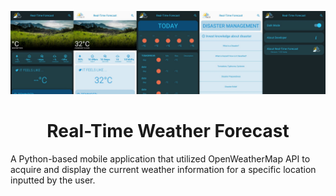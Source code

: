 ![banner](https://github.com/jeraldconstantino/realtime-weather-forecast/blob/master/banner.png)
<h1 align="center">Real-Time Weather Forecast</h1>
A Python-based mobile application that utilized OpenWeatherMap API to acquire and display the current weather information for a specific location inputted by the user.
